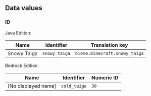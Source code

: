 ## Data values
### ID
Java Edition:

| Name        | Identifier    | Translation key               |
|-------------|---------------|-------------------------------|
| Snowy Taiga | `snowy_taiga` | `biome.minecraft.snowy_taiga` |

Bedrock Edition:

| Name                | Identifier   | Numeric ID |
|---------------------|--------------|------------|
| [No displayed name] | `cold_taiga` | `30`       |


